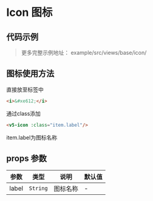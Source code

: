 # Icon 图标
## 代码示例  

> 更多完整示例地址： example/src/views/base/icon/   
## 图标使用方法    

直接放至标签中  
```html  
<i>&#xe612;</i>
```  
通过class添加  
```html  
<v5-icon :class="item.label"/>
```  
item.label为图标名称  

## props 参数
| 参数 | 类型 | 说明 | 默认值 |
| --- | --- | --- | --- |
| label | `String` | 图标名称 | - |  
